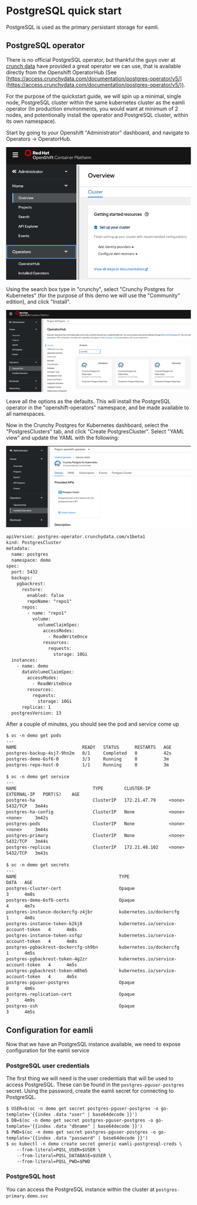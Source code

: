 # PostgreSQL quick start
PostgreSQL is used as the primary persistant storage for eamli.

## PostgreSQL operator
There is no official PostgreSQL operator, but thankful the guys over at [crunch data](https://www.crunchydata.com/) have provided a great operator we can use, that is available directly from the Openshift OperatorHub (See [https://access.crunchydata.com/documentation/postgres-operator/v5/](https://access.crunchydata.com/documentation/postgres-operator/v5/)).

For the purpose of the quickstart guide, we will spin up a minimal, single node, PostgreSQL cluster within the same kubernetes cluster as the eamli operator (In production environments, you would want at minimum of 2 nodes, and potentionally install the operator and PostgreSQL cluster, within its own namespace).

Start by going to your Openshift "Administrator" dashboard, and navigate to Operators -> OperatorHub.

![Admin Console](/imgs/postgresql/overview.png)

Using the search box type in "crunchy", select "Crunchy Postgres for Kubernetes" (for the purpose of this demo we will use the "Community" edition), and click "Install".

![Operator Hub](/imgs/postgresql/operatorhub.png)

Leave all the options as the defaults. This will install the PostgreSQL operator in the "openshift-operators" namespace, and be made available to all namespaces.

Now in the Crunchy Postgres for Kubernetes dashboard, select the "PostgresClusters" tab, and click "Create PostgresCluster". Select "YAML view" and update the YAML with the following:

![Operator Dashboard](/imgs/postgresql/dashboard.png)

    apiVersion: postgres-operator.crunchydata.com/v1beta1
    kind: PostgresCluster
    metadata:
      name: postgres
      namespace: demo
    spec:
      port: 5432
      backups:
        pgbackrest:
          restore:
            enabled: false
            repoName: "repo1"
          repos:
            - name: "repo1"
              volume:
                volumeClaimSpec:
                  accessModes:
                    - ReadWriteOnce
                  resources:
                    requests:
                      storage: 10Gi
      instances:
        - name: demo
          dataVolumeClaimSpec:
            accessModes:
              - ReadWriteOnce
            resources:
              requests:
                storage: 10Gi
          replicas: 1
      postgresVersion: 13

After a couple of minutes, you should see the pod and service come up

    $ oc -n demo get pods
    ---
    NAME                         READY   STATUS      RESTARTS   AGE
    postgres-backup-4sj7-9hn2m   0/1     Completed   0          42s
    postgres-demo-6sf6-0         3/3     Running     0          3m
    postgres-repo-host-0         1/1     Running     0          3m

    $ oc -n demo get service
    ---
    NAME                             TYPE        CLUSTER-IP       EXTERNAL-IP   PORT(S)    AGE
    postgres-ha                      ClusterIP   172.21.47.79     <none>        5432/TCP   3m44s
    postgres-ha-config               ClusterIP   None             <none>        <none>     3m42s
    postgres-pods                    ClusterIP   None             <none>        <none>     3m44s
    postgres-primary                 ClusterIP   None             <none>        5432/TCP   3m44s
    postgres-replicas                ClusterIP   172.21.48.102    <none>        5432/TCP   3m43s

    $ oc -n demo get secrets
    ---
    NAME                                       TYPE                                  DATA   AGE
    postgres-cluster-cert                      Opaque                                3      4m8s
    postgres-demo-6sf6-certs                   Opaque                                4      4m7s
    postgres-instance-dockercfg-z4jbr          kubernetes.io/dockercfg               1      4m8s
    postgres-instance-token-k2kj8              kubernetes.io/service-account-token   4      4m8s
    postgres-instance-token-xsfqz              kubernetes.io/service-account-token   4      4m8s
    postgres-pgbackrest-dockercfg-sh9bn        kubernetes.io/dockercfg               1      4m5s
    postgres-pgbackrest-token-4g2zr            kubernetes.io/service-account-token   4      4m5s
    postgres-pgbackrest-token-m8hm5            kubernetes.io/service-account-token   4      4m5s
    postgres-pguser-postgres                   Opaque                                8      4m6s
    postgres-replication-cert                  Opaque                                3      4m9s
    postgres-ssh                               Opaque                                3      4m5s

## Configuration for eamli

Now that we have an PostgreSQL instance available, we need to expose configuration for the eamli service

### PostgreSQL user credentials

The first thing we will need is the user credentials that will be used to access PostgreSQL. These can be found in the `postgres-pguser-postgres` secret.
Using the password, create the eamli secret for connecting to PostgreSQL.

    $ USER=$(oc -n demo get secret postgres-pguser-postgres -o go-template='{{index .data "user" | base64decode }}')
    $ DB=$(oc -n demo get secret postgres-pguser-postgres -o go-template='{{index .data "dbname" | base64decode }}')
    $ PWD=$(oc -n demo get secret postgres-pguser-postgres -o go-template='{{index .data "password" | base64decode }}')
    $ oc kubectl -n demo create secret generic eamli-postgresql-creds \
        --from-literal=PQSL_USER=$USER \
        --from-literal=PQSL_DATABASE=$USER \
        --from-literal=PQSL_PWD=$PWD


### PostgreSQL host
You can access the PostgreSQL instance within the cluster at `postgres-primary.demo.svc`
